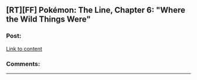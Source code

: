 ## [RT][FF] Pokémon: The Line, Chapter 6: "Where the Wild Things Were"

### Post:

[Link to content]()

### Comments:

---

